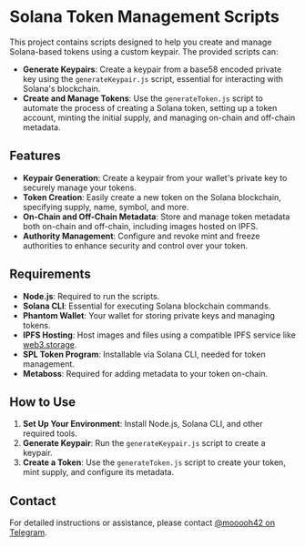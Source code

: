 # Solana Token Management Scripts

This project contains scripts designed to help you create and manage Solana-based tokens using a custom keypair. The provided scripts can:

- **Generate Keypairs**: Create a keypair from a base58 encoded private key using the `generateKeypair.js` script, essential for interacting with Solana's blockchain.
- **Create and Manage Tokens**: Use the `generateToken.js` script to automate the process of creating a Solana token, setting up a token account, minting the initial supply, and managing on-chain and off-chain metadata.

## Features

- **Keypair Generation**: Create a keypair from your wallet's private key to securely manage your tokens.
- **Token Creation**: Easily create a new token on the Solana blockchain, specifying supply, name, symbol, and more.
- **On-Chain and Off-Chain Metadata**: Store and manage token metadata both on-chain and off-chain, including images hosted on IPFS.
- **Authority Management**: Configure and revoke mint and freeze authorities to enhance security and control over your token.

## Requirements

- **Node.js**: Required to run the scripts.
- **Solana CLI**: Essential for executing Solana blockchain commands.
- **Phantom Wallet**: Your wallet for storing private keys and managing tokens.
- **IPFS Hosting**: Host images and files using a compatible IPFS service like [web3.storage](https://web3.storage/).
- **SPL Token Program**: Installable via Solana CLI, needed for token management.
- **Metaboss**: Required for adding metadata to your token on-chain.

## How to Use

1. **Set Up Your Environment**: Install Node.js, Solana CLI, and other required tools.
2. **Generate Keypair**: Run the `generateKeypair.js` script to create a keypair.
3. **Create a Token**: Use the `generateToken.js` script to create your token, mint supply, and configure its metadata.

## Contact

For detailed instructions or assistance, please contact [@mooooh42 on Telegram](https://t.me/mooooh42).
